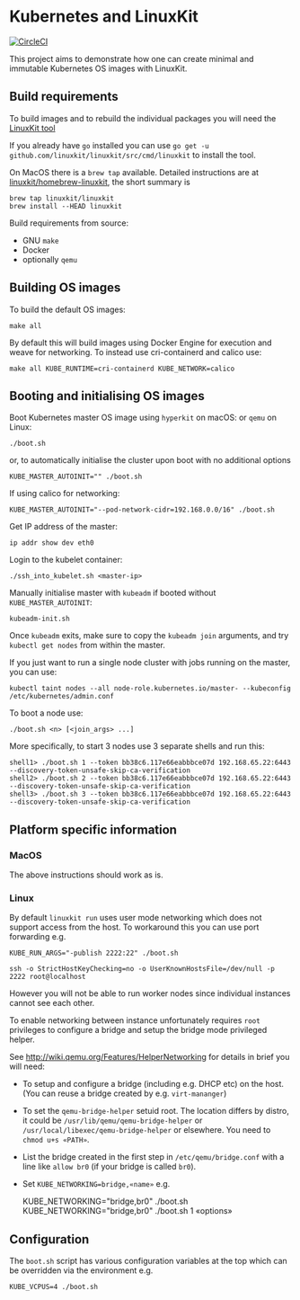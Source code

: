 # Kubernetes and LinuxKit

[![CircleCI](https://circleci.com/gh/linuxkit/kubernetes.svg?style=svg)](https://circleci.com/gh/linuxkit/kubernetes)

This project aims to demonstrate how one can create minimal and immutable Kubernetes OS images with LinuxKit.

## Build requirements

To build images and to rebuild the individual packages you will need the [LinuxKit tool](https://github.com/linuxkit/linuxkit/tree/master/src/cmd/linuxkit)

If you already have `go` installed you can use `go get -u github.com/linuxkit/linuxkit/src/cmd/linuxkit` to install the tool.

On MacOS there is a `brew tap` available. Detailed instructions are at [linuxkit/homebrew-linuxkit](https://github.com/linuxkit/homebrew-linuxkit), the short summary is
```
brew tap linuxkit/linuxkit
brew install --HEAD linuxkit
```

Build requirements from source:
- GNU `make`
- Docker
- optionally `qemu`

## Building OS images

To build the default OS images:
```
make all
```

By default this will build images using Docker Engine for execution and weave for networking. To instead use cri-containerd and calico use:
```
make all KUBE_RUNTIME=cri-containerd KUBE_NETWORK=calico
```

## Booting and initialising OS images

Boot Kubernetes master OS image using `hyperkit` on macOS: or `qemu` on Linux:
```
./boot.sh
```
or, to automatically initialise the cluster upon boot with no additional options
```
KUBE_MASTER_AUTOINIT="" ./boot.sh
```

If using calico for networking:
```
KUBE_MASTER_AUTOINIT="--pod-network-cidr=192.168.0.0/16" ./boot.sh
```

Get IP address of the master:
```
ip addr show dev eth0
```

Login to the kubelet container:
```
./ssh_into_kubelet.sh <master-ip>
```

Manually initialise master with `kubeadm` if booted without `KUBE_MASTER_AUTOINIT`:
```
kubeadm-init.sh
```

Once `kubeadm` exits, make sure to copy the `kubeadm join` arguments,
and try `kubectl get nodes` from within the master.

If you just want to run a single node cluster with jobs running on the master, you can use:
```
kubectl taint nodes --all node-role.kubernetes.io/master- --kubeconfig /etc/kubernetes/admin.conf
```

To boot a node use:
```
./boot.sh <n> [<join_args> ...]
```

More specifically, to start 3 nodes use 3 separate shells and run this:
```
shell1> ./boot.sh 1 --token bb38c6.117e66eabbbce07d 192.168.65.22:6443 --discovery-token-unsafe-skip-ca-verification
shell2> ./boot.sh 2 --token bb38c6.117e66eabbbce07d 192.168.65.22:6443 --discovery-token-unsafe-skip-ca-verification
shell3> ./boot.sh 3 --token bb38c6.117e66eabbbce07d 192.168.65.22:6443 --discovery-token-unsafe-skip-ca-verification
```

## Platform specific information

### MacOS

The above instructions should work as is.

### Linux

By default `linuxkit run` uses user mode networking which does not
support access from the host. To workaround this you can use port
forwarding e.g.

    KUBE_RUN_ARGS="-publish 2222:22" ./boot.sh

    ssh -o StrictHostKeyChecking=no -o UserKnownHostsFile=/dev/null -p 2222 root@localhost

However you will not be able to run worker nodes since individual
instances cannot see each other.

To enable networking between instance unfortunately requires `root`
privileges to configure a bridge and setup the bridge mode privileged
helper.

See http://wiki.qemu.org/Features/HelperNetworking for details in
brief you will need:

- To setup and configure a bridge (including e.g. DHCP etc) on the
  host. (You can reuse a bridge created by e.g. `virt-mananger`)
- To set the `qemu-bridge-helper` setuid root. The location differs by
  distro, it could be `/usr/lib/qemu/qemu-bridge-helper` or
  `/usr/local/libexec/qemu-bridge-helper` or elsewhere. You need to
  `chmod u+s «PATH»`.
- List the bridge created in the first step in `/etc/qemu/bridge.conf`
  with a line like `allow br0` (if your bridge is called `br0`).
- Set `KUBE_NETWORKING=bridge,«name»` e.g.

    KUBE_NETWORKING="bridge,br0" ./boot.sh
    KUBE_NETWORKING="bridge,br0" ./boot.sh 1 «options»

## Configuration

The `boot.sh` script has various configuration variables at the top
which can be overridden via the environment e.g.

    KUBE_VCPUS=4 ./boot.sh
